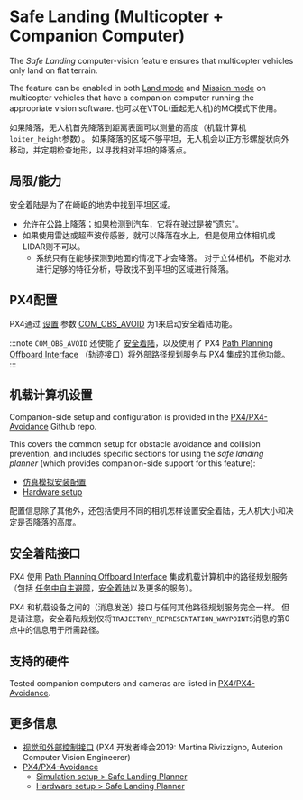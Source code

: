 # Safe Landing (Multicopter + Companion Computer)

The _Safe Landing_ computer-vision feature ensures that multicopter vehicles only land on flat terrain.

The feature can be enabled in both [Land mode](../flight_modes_mc/land.md) and [Mission mode](../flight_modes_mc/mission.md) on multicopter vehicles that have a companion computer running the appropriate vision software. 也可以在VTOL(垂起无人机)的MC模式下使用。

如果降落，无人机首先降落到距离表面可以测量的高度（机载计算机`loiter_height`参数）。 如果降落的区域不够平坦，无人机会以正方形螺旋状向外移动，并定期检查地形，以寻找相对平坦的降落点。

## 局限/能力

安全着陆是为了在崎岖的地势中找到平坦区域。

- 允许在公路上降落；如果检测到汽车，它将在驶过是被"遗忘"。
- 如果使用雷达或超声波传感器，就可以降落在水上，但是使用立体相机或LIDAR则不可以。
  - 系统只有在能够探测到地面的情况下才会降落。 对于立体相机，不能对水进行足够的特征分析，导致找不到平坦的区域进行降落。

## PX4配置

PX4通过 [设置](../advanced_config/parameters.md) 参数 [COM_OBS_AVOID](../advanced_config/parameter_reference.md#COM_OBS_AVOID) 为1来启动安全着陆功能。

:::note
`COM_OBS_AVOID` 还使能了 [安全着陆](../computer_vision/obstacle_avoidance.md#mission_mode)，以及使用了 PX4 [Path Planning Offboard Interface](../computer_vision/path_planning_interface.md) （轨迹接口）将外部路径规划服务与 PX4 集成的其他功能。
:::

## 机载计算机设置

Companion-side setup and configuration is provided in the [PX4/PX4-Avoidance](https://github.com/PX4/PX4-Avoidance) Github repo.

This covers the common setup for obstacle avoidance and collision prevention, and includes specific sections for using the _safe landing planner_ (which provides companion-side support for this feature):

- [仿真模拟安装配置](https://github.com/PX4/PX4-Avoidance#safe-landing-planner)
- [Hardware setup](https://github.com/PX4/PX4-Avoidance#safe-landing-planner-1)

配置信息除了其他外，还包括使用不同的相机怎样设置安全着陆，无人机大小和决定是否降落的高度。

<a id="interface"></a>

## 安全着陆接口

PX4 使用 [Path Planning Offboard Interface](../computer_vision/path_planning_interface.md) 集成机载计算机中的路径规划服务（包括 [任务中自主避障](../computer_vision/obstacle_avoidance.md#mission_mode)，[安全着陆](../computer_vision/safe_landing.md)以及更多的服务）。

PX4 和机载设备之间的（消息发送）接口与任何其他路径规划服务完全一样。 但是请注意，安全着陆规划仅将` TRAJECTORY_REPRESENTATION_WAYPOINTS `消息的第0点中的信息用于所需路径。

## 支持的硬件

Tested companion computers and cameras are listed in [PX4/PX4-Avoidance](https://github.com/PX4/PX4-Avoidance#run-on-hardware).

## 更多信息

- [视觉和外部控制接口](https://youtu.be/CxIsJWtVaTA?t=963) (PX4 开发者峰会2019: Martina Rivizzigno, Auterion Computer Vision Engineerer)
- [PX4/PX4-Avoidance](https://github.com/PX4/PX4-Avoidance)
  - [Simulation setup > Safe Landing Planner](https://github.com/PX4/PX4-Avoidance#safe-landing-planner)
  - [Hardware setup > Safe Landing Planner](https://github.com/PX4/PX4-Avoidance#safe-landing-planner-1)
